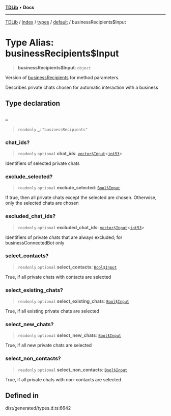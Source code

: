 [**TDLib**](../../../../../../README.md) • **Docs**

***

[TDLib](../../../../../../modules.md) / [index](../../../../../README.md) / [types](../../../README.md) / [default](../README.md) / businessRecipients$Input

# Type Alias: businessRecipients$Input

> **businessRecipients$Input**: `object`

Version of [businessRecipients](businessRecipients-1.md) for method parameters.

Describes private chats chosen for automatic interaction with a business

## Type declaration

### \_

> `readonly` **\_**: `"businessRecipients"`

### chat\_ids?

> `readonly` `optional` **chat\_ids**: [`vector$Input`](vector$Input.md)\<[`int53`](int53-1.md)\>

Identifiers of selected private chats

### exclude\_selected?

> `readonly` `optional` **exclude\_selected**: [`Bool$Input`](Bool$Input.md)

If true, then all private chats except the selected are chosen. Otherwise, only the selected chats are chosen

### excluded\_chat\_ids?

> `readonly` `optional` **excluded\_chat\_ids**: [`vector$Input`](vector$Input.md)\<[`int53`](int53-1.md)\>

Identifiers of private chats that are always excluded; for businessConnectedBot only

### select\_contacts?

> `readonly` `optional` **select\_contacts**: [`Bool$Input`](Bool$Input.md)

True, if all private chats with contacts are selected

### select\_existing\_chats?

> `readonly` `optional` **select\_existing\_chats**: [`Bool$Input`](Bool$Input.md)

True, if all existing private chats are selected

### select\_new\_chats?

> `readonly` `optional` **select\_new\_chats**: [`Bool$Input`](Bool$Input.md)

True, if all new private chats are selected

### select\_non\_contacts?

> `readonly` `optional` **select\_non\_contacts**: [`Bool$Input`](Bool$Input.md)

True, if all private chats with non-contacts are selected

## Defined in

dist/generated/types.d.ts:6642
